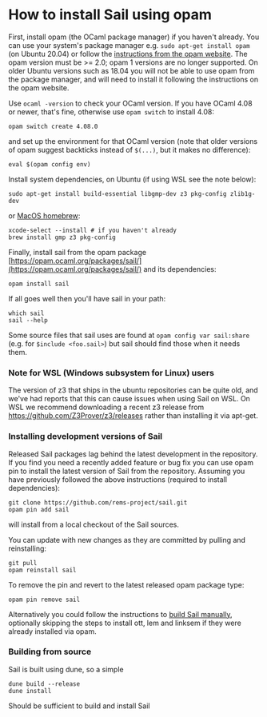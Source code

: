 # How to install Sail using opam

First, install opam (the OCaml package manager) if you haven't already. You can use your system's package
manager e.g. `sudo apt-get install opam` (on Ubuntu 20.04) or follow the [instructions
from the opam website](https://opam.ocaml.org/doc/Install.html).
The opam version must be >= 2.0; opam 1 versions are no longer supported. On older Ubuntu versions such as 18.04 you will not be able to use opam from the package manager, and will need to install it following the instructions on the opam website.

Use `ocaml -version` to check your OCaml version. If you have OCaml 4.08 or newer, that's fine, otherwise use `opam switch` to install 4.08:
```
opam switch create 4.08.0
```

and set up the environment for that OCaml version (note that older versions of opam suggest backticks instead of `$(...)`, but it makes no difference):
```
eval $(opam config env)
```
Install system dependencies, on Ubuntu (if using WSL see the note below):
```
sudo apt-get install build-essential libgmp-dev z3 pkg-config zlib1g-dev
```
or [MacOS homebrew](https://brew.sh/):
```
xcode-select --install # if you haven't already
brew install gmp z3 pkg-config
```
Finally, install sail from the opam package [https://opam.ocaml.org/packages/sail/](https://opam.ocaml.org/packages/sail/) and its dependencies:
```
opam install sail
```
If all goes well then you'll have sail in your path:
```
which sail
sail --help
```
Some source files that sail uses are found at ``opam config var sail:share`` (e.g. for ``$include <foo.sail>``) but sail should find those when it needs them.

### Note for WSL (Windows subsystem for Linux) users

The version of z3 that ships in the ubuntu repositories can be quite old, and we've had reports that this can cause issues when using Sail on WSL. On WSL we recommend downloading a recent z3 release from https://github.com/Z3Prover/z3/releases rather than installing it via apt-get.

### Installing development versions of Sail
Released Sail packages lag behind the latest development in the repository. If you find you need a recently added feature or bug fix you can use opam pin to install the latest version of Sail from the repository. Assuming you have previously followed the above instructions (required to install dependencies):
```
git clone https://github.com/rems-project/sail.git
opam pin add sail
```
will install from a local checkout of the Sail sources.

You can update with new changes as they are committed by pulling and reinstalling:
```
git pull
opam reinstall sail
```

To remove the pin and revert to the latest released opam package type:
```
opam pin remove sail
```

Alternatively you could follow the instructions to [build Sail manually](BUILDING.md), optionally skipping the steps to install ott, lem and linksem if they were already installed via opam.

### Building from source

Sail is built using dune, so a simple
```
dune build --release
dune install
```
Should be sufficient to build and install Sail
